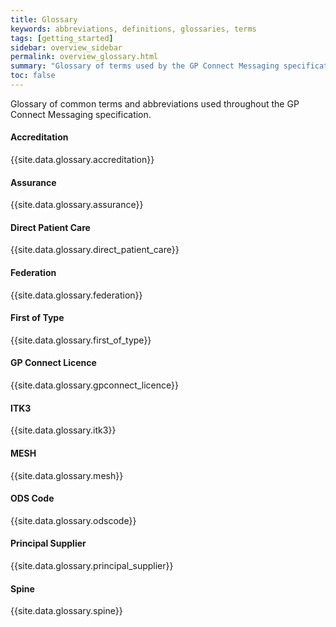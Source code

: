 ```yaml
---
title: Glossary
keywords: abbreviations, definitions, glossaries, terms
tags: [getting_started]
sidebar: overview_sidebar
permalink: overview_glossary.html
summary: "Glossary of terms used by the GP Connect Messaging specification"
toc: false
---
```


Glossary of common terms and abbreviations used throughout the GP Connect Messaging specification.

#### Accreditation ####
{{site.data.glossary.accreditation}}

#### Assurance ####
{{site.data.glossary.assurance}}

#### Direct Patient Care ####
{{site.data.glossary.direct_patient_care}}

#### Federation ####
{{site.data.glossary.federation}}

#### First of Type ####
{{site.data.glossary.first_of_type}}

#### GP Connect Licence ####
{{site.data.glossary.gpconnect_licence}}

#### ITK3 ####
{{site.data.glossary.itk3}}

#### MESH ####
{{site.data.glossary.mesh}}

#### ODS Code ####
{{site.data.glossary.odscode}}

#### Principal Supplier ####
{{site.data.glossary.principal_supplier}}

#### Spine ####
{{site.data.glossary.spine}}




